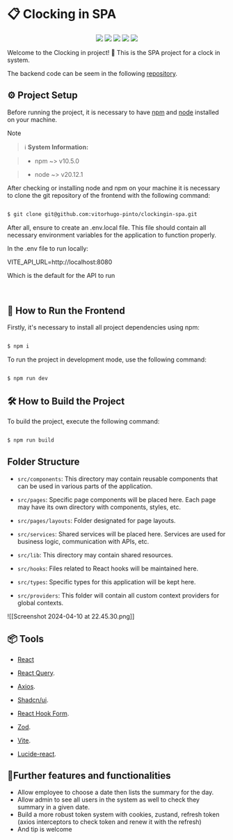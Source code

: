 # 📋 Clocking in SPA

  

<p align="center">

<img src="https://img.shields.io/badge/React-20232A?style=for-the-badge&logo=react&logoColor=61DAFB" />

<img src="https://img.shields.io/badge/typescript-%23007ACC.svg?style=for-the-badge&logo=typescript&logoColor=white" />

<img src="https://img.shields.io/badge/Git-E34F26?style=for-the-badge&logo=git&logoColor=white" />

<img src="https://img.shields.io/badge/Tailwind_CSS-38B2AC?style=for-the-badge&logo=tailwind-css&logoColor=white" />

<img src="https://img.shields.io/badge/vite-purple?style=for-the-badge&logo=vite&logoColor=white" />

</p>

  
  

Welcome to the Clocking in project! 🚀 This is the SPA project for a clock in system.

The backend code can be seem in the following [repository](https://github.com/vitorhugo-pinto/clockingin-api).


## ⚙️ Project Setup


Before running the project, it is necessary to have [npm](https://www.npmjs.com/) and [node](https://nodejs.org/en) installed on your machine.

  
> [!note]

> ℹ️ **System Information:**

> - npm ~> v10.5.0

> - node ~> v20.12.1

After checking or installing node and npm on your machine it is necessary to clone the git repository of the frontend with the following command:

  

```bash

$ git clone git@github.com:vitorhugo-pinto/clockingin-spa.git

```

  
  

After all, ensure to create an .env.local file. This file should contain all necessary environment variables for the application to function properly.

In the .env file to run locally:

VITE_API_URL=http://localhost:8080

Which is the default for the API to run


<br />

  

## 🚀 How to Run the Frontend

  

Firstly, it's necessary to install all project dependencies using npm:

  

```bash

$ npm i

```

  

To run the project in development mode, use the following command:

  

```bash

$ npm run dev

```

  
  

## 🛠️ How to Build the Project

  

To build the project, execute the following command:

  

```bash

$ npm run build

```

  

## Folder Structure

  

- `src/components`: This directory may contain reusable components that can be used in various parts of the application.

  

- `src/pages`: Specific page components will be placed here. Each page may have its own directory with components, styles, etc.

  

- `src/pages/layouts`: Folder designated for page layouts.

  

- `src/services`: Shared services will be placed here. Services are used for business logic, communication with APIs, etc.

  

- `src/lib`: This directory may contain shared resources.

  

- `src/hooks`: Files related to React hooks will be maintained here.

  

- `src/types`: Specific types for this application will be kept here.

  

- `src/providers`: This folder will contain all custom context providers for global contexts.


![[Screenshot 2024-04-10 at 22.45.30.png]]

  

## 📦 Tools

  

- [React](https://react.dev/)

- [React Query](https://tanstack.com/query/latest).

- [Axios](https://axios-http.com/).

- [Shadcn/ui](https://ui.shadcn.com/).

- [React Hook Form](https://react-hook-form.com/).

- [Zod](https://zod.dev/).

- [Vite](https://vitejs.dev/).

- [Lucide-react](https://lucide.dev/guide/packages/lucide-react).


## 🚀Further features and functionalities
- Allow employee to choose a date then lists the summary for the day.
- Allow admin to see all users in the system as well to check they summary in a given date.
- Build a more robust token system with cookies, zustand, refresh token (axios interceptors to check token and renew it with the refresh)
-  And tip is welcome
